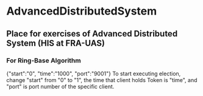 # AdvancedDistributedSystem

## Place for exercises of Advanced Distributed System (HIS at FRA-UAS)

### For Ring-Base Algorithm
{"start":"0", "time":"1000", "port":"9001"}
To start executing election, change "start" from "0" to "1", the time that client holds Token is "time", and "port" is port number of the specific client.